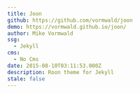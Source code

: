 ```yaml
---
title: Joon
github: https://github.com/vormwald/joon
demo: https://vormwald.github.io/joon/
author: Mike Vormwald
ssg:
  - Jekyll
cms:
  - No Cms
date: 2015-08-10T03:11:53.000Z
description: Roon theme for Jekyll
stale: false
---
```

